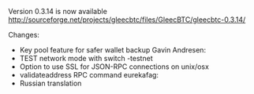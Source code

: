 Version 0.3.14 is now available
http://sourceforge.net/projects/gleecbtc/files/GleecBTC/gleecbtc-0.3.14/

Changes:
* Key pool feature for safer wallet backup
Gavin Andresen:
* TEST network mode with switch -testnet
* Option to use SSL for JSON-RPC connections on unix/osx
* validateaddress RPC command
eurekafag:
* Russian translation
